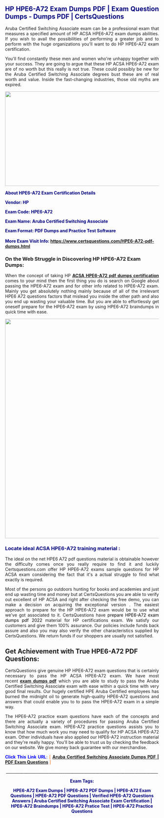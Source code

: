 <h2 style="text-align: justify;"><span style="color: #000080;">HP HPE6-A72 Exam Dumps PDF | Exam Question Dumps - Dumps PDF | CertsQuestions</span></h2>
<p style="text-align: justify;">Aruba Certified Switching Associate exam can be a professional exam that measures a specified amount of HP ACSA HPE6-A72 exam dumps abilities. If you wish to avail the possibilities of performing a greater job and to perform with the huge organizations you'll want to do HP HPE6-A72 exam certification.</p>
<p style="text-align: justify;">You'll find constantly these men and women who're unhappy together with your success. They are going to argue that these HP ACSA HPE6-A72 exam are of no worth but this really is not true. These could possibly be new for the Aruba Certified Switching Associate degrees bust these are of real worth and value. Inside the fast-changing industries, those old myths are expired.</p>
<p><img style="display: block; margin-left: auto; margin-right: auto;" src="https://i.imgur.com/eaP4ae9.png" width="840" height="310" /></p>
<p><span style="color: #000080;"><strong>About HPE6-A72 Exam Certification Details</strong></span></p>
<p><span style="color: #000080;"><strong>Vendor: HP<br /></strong></span></p>
<p><span style="color: #000080;"><strong>Exam Code: HPE6-A72</strong></span></p>
<p><span style="color: #000080;"><strong>Exam Name: Aruba Certified Switching Associate</strong></span></p>
<p><span style="color: #000080;"><strong>Exam Format: PDF Dumps and Practice Test Software<br /><br />More Exam Visit Info: <span style="color: #ff6600;"><a href="https://www.certsquestions.com/HPE6-A72-pdf-dumps.html">https://www.certsquestions.com/HPE6-A72-pdf-dumps.html</a></span></strong></span></p>
<h3>On the Web Struggle in Discovering HP HPE6-A72 Exam Dumps:</h3>
<p style="text-align: justify;">When the concept of taking HP <a href="https://www.certsquestions.com/HPE6-A72-pdf-dumps.html"><strong>ACSA HPE6-A72 pdf dumps certification</strong></a> comes to your mind then the first thing you do is search on Google about passing the HPE6-A72 exam and for other info related to HPE6-A72 exam. Mainly you get absolutely nothing mainly because of all of the irrelevant HPE6 A72 questions factors that mislead you inside the other path and also you end up wasting your valuable time. But you are able to effortlessly get oneself prepare for the HPE6-A72 exam by using HPE6-A72 braindumps in quick time with ease.</p>
<p><a href="https://www.certsquestions.com/HPE6-A72-pdf-dumps.html"><img style="display: block; margin-left: auto; margin-right: auto;" src="https://i.imgur.com/pxhoKQ2.png" width="720" /></a></p>
<h3><span style="color: #000080;">Locate ideal ACSA HPE6-A72 training material :</span></h3>
<p style="text-align: justify;">The ideal on the net HPE6 A72 pdf questions material is obtainable however the difficulty comes once you really require to find it and luckily Certsquestions.com offer HP HPE6-A72 exams sample questions for HP ACSA exam considering the fact that it's a actual struggle to find what exactly is required.</p>
<p style="text-align: justify;">Most of the persons go outdoors hunting for books and academies and just end up wasting time and money but at CertsQuestions you are able to verify out excellent of HP ACSA and right after checking the free demo, you can make a decision on acquiring the exceptional version . The easiest approach to prepare for the HP HPE6-A72 exam would be to use what we've got associated to it. CertsQuestions have <span style="color: #000000;">prepare HPE6-A72 exam dumps pdf 2022</span> material for HP certifications exam. We satisfy our customers and give them 100% assurance. Our policies include funds back assure and also you may also verify the other characteristics supplied by CertsQuestions. We return funds if our shoppers are usually not satisfied.</p>
<h2>Get Achievement with True HPE6-A72 PDF Questions:</h2>
<p style="text-align: justify;">CertsQuestions give genuine HP HPE6-A72 exam questions that is certainly necessary to pass the HP ACSA HPE6-A72 exam. We have most recent<strong>&nbsp;<a href="https://www.certsquestions.com/">exam dumps pdf</a></strong>&nbsp;which you are able to study to pass the Aruba Certified Switching Associate exam with ease within a quick time with very good final results. Our hugely certified HPE Aruba Certified employees has burned the midnight oil to generate high-quality HPE6-A72 questions and answers that could enable you to to pass the HPE6-A72 exam in a simple way.</p>
<p style="text-align: justify;">The HPE6-A72 practice exam questions have each of the concepts and there are actually a variety of procedures for passing Aruba Certified Switching Associate exam. HPE6-A72 practice questions assists you to know that how much work you may need to qualify for HP ACSA HPE6-A72 exam. Other individuals have also applied our HPE6-A72 instruction material and they're really happy. You'll be able to trust us by checking the feedback on our website. We give money back guarantee with our merchandise.</p>
<p style="text-align: justify;"><span style="color: #0000ff;"><strong>Click This Link URL</strong>:</span> <span style="color: #ff6600;">[ <strong><a href="https://www.certsquestions.com/hpe-aruba-certified-certification.html">Aruba Certified Switching Associate Dumps PDF | PDF Exam Questions</a></strong> ]</span></p>
<p style="text-align: center;">______________________________________________________________________________</p>
<p style="text-align: center;"><span style="color: #000080;"><strong>Exam Tags:</strong></span></p>
<p style="text-align: center;"><span style="color: #000080;"><strong>HPE6-A72 Exam Dumps | HPE6-A72 PDF Dumps | HPE6-A72 Exam Questions | HPE6-A72 PDF Questions | Verified HPE6-A72 Questions Answers | Aruba Certified Switching Associate Exam Certification | HPE6-A72 Braindumps | HPE6-A72 Pratice Test | HPE6-A72 Practice Questions</strong></span></p>
